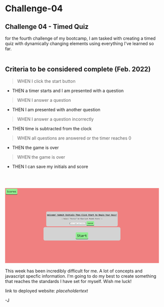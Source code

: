 # Challenge-04
## Challenge 04 - Timed Quiz

for the fourth challenge of my bootcamp, I am tasked with creating a timed quiz with dynamically changing elements using everything I've learned so far.
<br>
<br>

## Criteria to be considered complete (Feb. 2022)

> WHEN I click the start button
- THEN a timer starts and I am presented with a question
> WHEN I answer a question
- THEN I am presented with another question
> WHEN I answer a question incorrectly
- THEN time is subtracted from the clock
> WHEN all questions are answered or the timer reaches 0
- THEN the game is over
> WHEN the game is over
- THEN I can save my initials and score
<br>
<br>

![alt text](./assets/images/quiz-screentshot.PNG)

This week has been incredibly difficult for me. A lot of concepts and javascript specfic information. I'm going to do my best to create something that reaches the standards I have set for myself. Wish me luck!

link to deployed website: *placeholdertext*

-J

